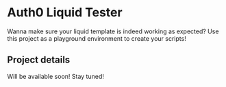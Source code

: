 # Auth0 Liquid Tester

Wanna make sure your liquid template is indeed working as expected? Use this project as a playground environment to create your scripts!

## Project details

Will be available soon! Stay tuned!
